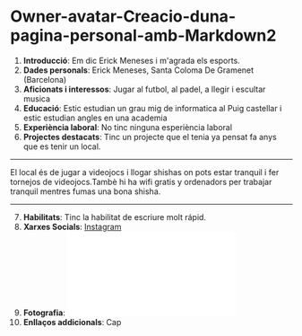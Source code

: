 # Owner-avatar-Creacio-duna-pagina-personal-amb-Markdown2
1. **Introducció**: Em dic Erick Meneses i m'agrada els esports.
2. **Dades personals**: Erick Meneses, Santa Coloma De Gramenet (Barcelona)
3. **Aficionats i interessos**: Jugar al futbol, al padel, a llegir i escultar musica
4. **Educació**: Estic estudian un grau mig de informatica al Puig castellar i estic estudian angles en una academia
5. **Experiència laboral**: No tinc ninguna esperiència laboral
6. **Projectes destacats**: Tinc un projecte que el tenia ya pensat fa anys que es tenir un local.
-------------------------------------------------------------------------------

 El local és de jugar a videojocs i llogar shishas on pots estar tranquil i fer tornejos de videojocs.Tambè hi ha wifi gratis y ordenadors per trabajar tranquil mentres fumas una bona shisha.

--------------------------------------------------------------------------------
7. **Habilitats**: Tinc la habilitat de escriure molt rápid.
8. **Xarxes Socials**: [Instagram](https://www.instagram.com/accounts/onetap/?next=%2F+)  
9. **Fotografia**: ![La meva fotografia](mi-foto.pgn)
10. **Enllaços addicionals**: Cap



































































































 







 

